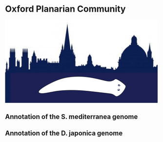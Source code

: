 # Oxford Planarian Community

<img src="https://github.com/jakke-neiro/oxplatys/blob/master/oxfordplanarianlogo.png" width="500">

## Annotation of the S. mediterranea genome

## Annotation of the D. japonica genome
